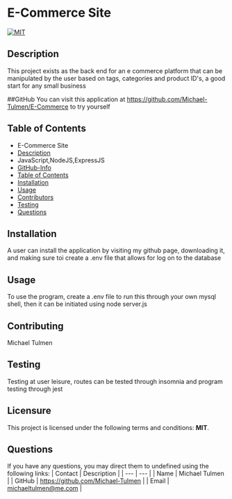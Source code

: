 # E-Commerce Site

[![MIT](https://img.shields.io/badge/License-MIT-blue.svg)](https://opensource.org/licenses/MIT)

## Description

This project exists as the back end for an e commerce platform that can be manipulated by the user based on tags, categories and product ID's, a good start for any small business

##GitHub
You can visit this application at https://github.com/Michael-Tulmen/E-Commerce to try yourself

## Table of Contents

- E-Commerce Site
- [Description](#description)
- JavaScript,NodeJS,ExpressJS
- [GitHub-Info](#github)
- [Table of Contents](#table-of-contents)
- [Installation](#installation)
- [Usage](#usage)
- [Contributors](#contributing)
- [Testing](#Testing)
- [Questions](#Questions)

## Installation

A user can install the application by visiting my github page, downloading it, and making sure toi create a .env file that allows for log on to the database

## Usage

To use the program, create a .env file to run this through your own mysql shell, then it can be initiated using node server.js

## Contributing

Michael Tulmen

## Testing

Testing at user leisure, routes can be tested through insomnia and program testing through jest

## Licensure

This project is licensed under the following terms and conditions: **MIT**.

## Questions

If you have any questions, you may direct them to undefined using the following links:
| Contact | Description |
| --- | --- |
| Name | Michael Tulmen |
| GitHub | https://github.com/Michael-Tulmen |
| Email | <michaeltulmen@me.com> |
